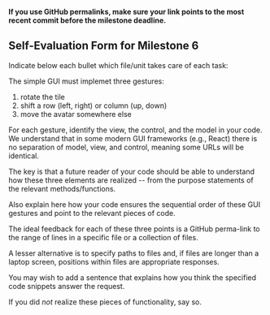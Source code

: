 **If you use GitHub permalinks, make sure your link points to the most recent commit before the milestone deadline.**

## Self-Evaluation Form for Milestone 6

Indicate below each bullet which file/unit takes care of each task:

The simple GUI must implemet three gestures: 

1. rotate the tile
2. shift a row (left, right) or column (up, down)
3. move the avatar somewhere else

For each gesture, identify the view, the control, and the model in
your code. We understand that in some modern GUI frameworks (e.g.,
React) there is no separation of model, view, and control, meaning
some URLs will be identical.

The key is that a future reader of your code should be able to
understand how these three elements are realized -- from the purpose
statements of the relevant methods/functions.

Also explain here how your code ensures the sequential order of these
GUI gestures and point to the relevant pieces of code.

The ideal feedback for each of these three points is a GitHub
perma-link to the range of lines in a specific file or a collection of
files.

A lesser alternative is to specify paths to files and, if files are
longer than a laptop screen, positions within files are appropriate
responses.

You may wish to add a sentence that explains how you think the
specified code snippets answer the request.

If you did *not* realize these pieces of functionality, say so.

